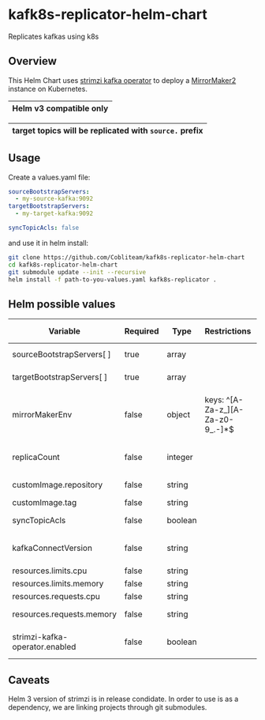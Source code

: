 # kafk8s-replicator-helm-chart
Replicates kafkas using k8s


## Overview
This Helm Chart uses [strimzi kafka operator](https://github.com/strimzi/strimzi-kafka-operator) to deploy a [MirrorMaker2](https://strimzi.io/docs/operators/latest/using.html#proc-mirrormaker-replication-deployment-configuration-kafka-mirror-maker) instance on Kubernetes.

| Helm v3 compatible only | 
| ---| 

| target topics will be replicated with `source.` prefix | 
| ---| 

## Usage
Create a values.yaml file:
```yaml
sourceBootstrapServers:
  - my-source-kafka:9092
targetBootstrapServers:
  - my-target-kafka:9092

syncTopicAcls: false
```

and use it in helm install:
```bash
git clone https://github.com/Cobliteam/kafk8s-replicator-helm-chart
cd kafk8s-replicator-helm-chart
git submodule update --init --recursive
helm install -f path-to-you-values.yaml kafk8s-replicator .
```

## Helm possible values
| Variable |Required |Type |Restrictions |Default Value |Description |
| -------- |-------- |---- |------------ |------------- |----------- |
| sourceBootstrapServers[ ] |true |array | | |Souce kafka servers |
| targetBootstrapServers[ ] |true |array | | |Target kafka servers |
| mirrorMakerEnv |false |object |keys: ^[A-Za-z_][A-Za-z0-9_.-]*$  | |Environment variables to be send to MirrorMaker2 image |
| replicaCount |false |integer | |1 |Number of MirrorMaker2 replicas |
| customImage.repository |false |string | | |Image repository |
| customImage.tag |false |string | | |Image tag |
| syncTopicAcls |false |boolean | |true |Sync topics ACLs |
| kafkaConnectVersion |false |string | |2.5.0 |Kafka Connect version to use |
| resources.limits.cpu |false |string | | |CPU limits |
| resources.limits.memory |false |string | | |Memory limits |
| resources.requests.cpu |false |string | | |CPU requests |
| resources.requests.memory |false |string | | |Memory requests |
| strimzi-kafka-operator.enabled |false |boolean | |true |Enable/disable operator installation |

## Caveats
Helm 3 version of strimzi is in release condidate. In order to use is as a dependency, we are linking projects through git submodules.